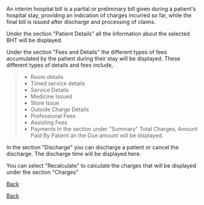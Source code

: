 An interim hospital bill is a partial or preliminary bill given during a patient's hospital stay, providing an indication of charges incurred so far, while the final bill is issued after discharge and processing of claims.

Under the section "Patient Details" all the information about the selected BHT will be displayed.

Under the section "Fees and Details" the different types of fees accumulated by the patient during their stay will be displayed. These different types of details and fees include,

> * Room details
> * Timed service details
> * Service Details
> * Medicine Issued
> * Store Issue
> * Outside Charge Details
> * Professional Fees
> * Assisting Fees
> * Payments
In the section under "Summary" Total Charges, Amount Paid By Patient an the Due amount will be displayed.

In the section "Discharge" you can discharge a patient or cancel the discharge. The discharge time will be displayed here.

You can select "Recalculate" to calculate the charges that will be displayed under the section "Charges"

[Back ](https://github.com/hmislk/hmis/wiki/Inward/_edit)

[Back](https://github.com/hmislk/hmis/wiki)
